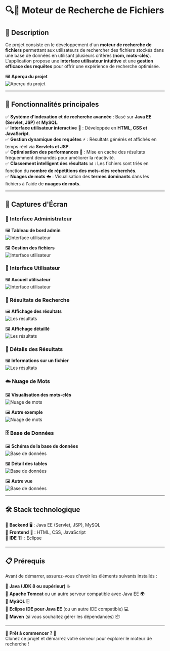 # 🔍📂 Moteur de Recherche de Fichiers

## 📌 Description

Ce projet consiste en le développement d'un **moteur de recherche de fichiers** permettant aux utilisateurs de rechercher des fichiers stockés dans une base de données en utilisant plusieurs critères (**nom, mots-clés**). L'application propose une **interface utilisateur intuitive** et une **gestion efficace des requêtes** pour offrir une expérience de recherche optimisée.  

🖼️ **Aperçu du projet**  
![Aperçu du projet](images/user_interface.PNG)  

---

## 🎯 Fonctionnalités principales

✅ **Système d'indexation et de recherche avancée** : Basé sur **Java EE (Servlet, JSP)** et **MySQL**.  
✅ **Interface utilisateur interactive** 🎨 : Développée en **HTML, CSS et JavaScript**.  
✅ **Gestion dynamique des requêtes** ⚡ : Résultats générés et affichés en temps réel via **Servlets et JSP**.  
✅ **Optimisation des performances** 🚀 : Mise en cache des résultats fréquemment demandés pour améliorer la réactivité.  
✅ **Classement intelligent des résultats** 📊 : Les fichiers sont triés en fonction du **nombre de répétitions des mots-clés recherchés**.  
✅ **Nuages de mots** ☁️ : Visualisation des **termes dominants** dans les fichiers à l'aide de **nuages de mots**.  

---

## 📲 Captures d'Écran  

### 🔑 Interface Administrateur  

🖼️ **Tableau de bord admin**  
![Interface utilisateur](images/admin_interface.PNG)  

🖼️ **Gestion des fichiers**  
![Interface utilisateur](images/admin_interface2.PNG)  

### 👤 Interface Utilisateur  

🖼️ **Accueil utilisateur**  
![Interface utilisateur](images/user_interface2.PNG)  

### 🔎 Résultats de Recherche  

🖼️ **Affichage des résultats**  
![Les résultats](images/search_results.PNG)  

🖼️ **Affichage détaillé**  
![Les résultats](images/search_results2.PNG)  

### 📑 Détails des Résultats  

🖼️ **Informations sur un fichier**  
![Les résultats](images/details_results.PNG)  

### ☁️ Nuage de Mots  

🖼️ **Visualisation des mots-clés**  
![Nuage de mots](images/word_cloud.PNG)  

🖼️ **Autre exemple**  
![Nuage de mots](images/word_cloud2.PNG)  

### 🗄️ Base de Données  

🖼️ **Schéma de la base de données**  
![Base de données](images/database_schema.PNG)  

🖼️ **Détail des tables**  
![Base de données](images/database_schema_2.PNG)  

🖼️ **Autre vue**  
![Base de données](images/database_schema_3.PNG)  

---

## 🛠️ Stack technologique  

🔹 **Backend** 🖥️ : Java EE (Servlet, JSP), MySQL  
🔹 **Frontend** 🎨 : HTML, CSS, JavaScript  
🔹 **IDE** 🏗️ : Eclipse  

---

## 📋 Prérequis  

Avant de démarrer, assurez-vous d'avoir les éléments suivants installés :  

🔹 **Java (JDK 8 ou supérieur)** ☕  
🔹 **Apache Tomcat** ou un autre serveur compatible avec Java EE 🌍  
🔹 **MySQL** 🗄️  
🔹 **Eclipse IDE pour Java EE** (ou un autre IDE compatible) 💻  
🔹 **Maven** (si vous souhaitez gérer les dépendances) 📦  

---

🎯 **Prêt à commencer ? 🚀**  
Clonez ce projet et démarrez votre serveur pour explorer le moteur de recherche !  
